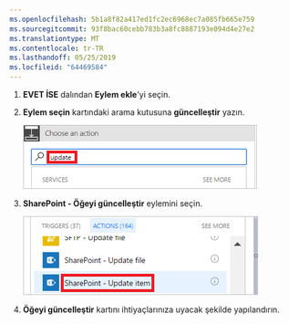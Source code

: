 ```yaml
---
ms.openlocfilehash: 5b1a8f82a417ed1fc2ec6968ec7a085fb665e759
ms.sourcegitcommit: 93f8bac60cebb783b3a8fc8887193e094d4e27e2
ms.translationtype: MT
ms.contentlocale: tr-TR
ms.lasthandoff: 05/25/2019
ms.locfileid: "64469584"
---
```

1. **EVET İSE** dalından **Eylem ekle**'yi seçin.
1. **Eylem seçin** kartındaki arama kutusuna **güncelleştir** yazın.

    ![Güncelleştirme eylemini arayın](media/modern-approvals/search-update-item.png)
1. **SharePoint - Öğeyi güncelleştir** eylemini seçin.

    ![Öğeyi güncelleştir eylemini seçin](media/modern-approvals/select-update-item-yes.png)
1. **Öğeyi güncelleştir** kartını ihtiyaçlarınıza uyacak şekilde yapılandırın.

